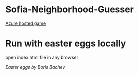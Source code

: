 # Sofia-Neighborhood-Guesser

[Azure hosted game](https://sofiaguesser.azurewebsites.net/)

# Run with easter eggs locally

open index.html file in any browser


*Easter eggs by Boris Bachev*

